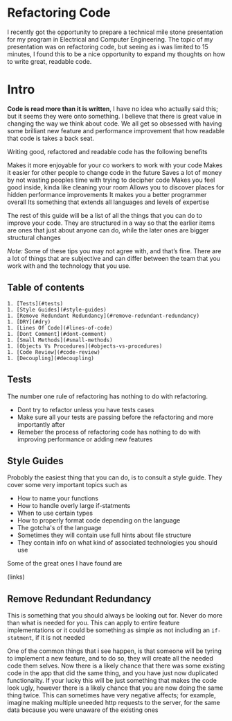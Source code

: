 # Refactoring Code

I recently got the opportunity to prepare a technical mile stone presentation for my program in Electrical and Computer Engineering. The topic of my presentation was on refactoring code, but seeing as i was limited to 15 minutes, I found this to be a nice opportunity to expand my thoughts on how to write great, readable code.

# Intro

**Code is read more than it is written**, I have no idea who actually said this; but it seems they were onto something. I believe that there is great value in changing the way we think about code. We all get so obsessed with having some brilliant new feature and performance improvement that how readable that code is takes a back seat.

Writing good, refactored and readable code has the following benefits 

Makes it more enjoyable for your co workers to work with your code
Makes it easier for other people to change code in the future
Saves a lot of money by not wasting peoples time with trying to decipher code
Makes you feel good inside, kinda like cleaning your room 
Allows you to discover places for hidden performance improvements
It makes you a better programmer overall 
Its something that extends all languages and levels of expertise

The rest of this guide will be a list of all the things that you can do to improve your code. They are structured in a way so that the earlier items are ones that just about anyone can do, while the later ones are bigger structural changes 

_Note:_ Some of these tips you may not agree with, and that’s fine. There are a lot of things that are subjective and can differ between the team that you work with and the technology that you use.

## Table of contents

    1. [Tests](#tests)
    1. [Style Guides](#style-guides)
    1. [Remove Redundant Redundancy](#remove-redundant-redundancy)
    1. [DRY](#dry)
    1. [Lines Of Code](#lines-of-code)
    1. [Dont Comment](#dont-comment)
    1. [Small Methods](#small-methods)
    1. [Objects Vs Procedures](#objects-vs-procedures)
    1. [Code Review](#code-review)
    1. [Decoupling](#decoupling)

## Tests

The number one rule of refactoring has nothing to do with refactoring.

- Dont try to refactor unless you have tests cases
- Make sure all your tests are passing before the refactoring and more importantly after
- Remeber the process of refactoring code has nothing to do with improving performance or adding new features

## Style Guides

Probobly the easiest thing that you can do, is to consult a style guide. They cover some very important topics such as

- How to name your functions
- How to handle overly large if-statments
- When to use certain types
- How to properly format code depending on the language
- The gotcha's of the language 
- Sometimes they will contain use full hints about file structure
- They contain info on what kind of associated technologies you should use

Some of the great ones I have found are 

(links)

## Remove Redundant Redundancy

This is something that you should always be looking out for. Never do more than what is needed for you. This can apply to entire feature implementations or it could be something as simple as not including an `if-statment`, if it is not needed

One of the common things that i see happen, is that someone will be tyring to implement a new feature, and to do so, they will create all the needed code them selves. Now there is a likely chance that there was some existing code in the app that did the same thing, and you have just now duplicated functionality. If your lucky this will be just something that makes the code look ugly, however there is a likely chance that you are now doing the same thing twice. This can sometimes have very negative affects; for example, imagine making multiple uneeded http requests to the server, for the same data because you were unaware of the existing ones
 